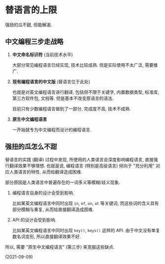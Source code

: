 # 替语言的上限

强扭的瓜不甜, 但能解渴.

## 中文编程三步走战略

1. **中文命名标识符** (当前技术水平)

   大部分常见编程语言已经实现, 技术比较成熟.
   但是实际使用不太广泛, 需要推广.

2. **现有编程语言的中文版** (替语言位于此处)

   也就是对英文编程语言进行翻译, 包括但不限于关键字, 内置数据类型,
   标准库, 第三方软件包, 文档等.
   但是基本不改变原语言的语法.

   目前只有少数编程语言做到了一部分, 完成度不高, 技术不成熟.

3. **原生中文编程语言**

   一开始就专为中文编程而设计的编程语言.

## 强扭的瓜怎么不甜

替语言的实践 (翻译) 过程中发现, 所使用的人类语言会深度影响编程语言,
直接强行翻译效果不够理想.
也就是说, 编程语言 (特别是高级语言) 倾向于 "充分利用" 对应人类语言的特性,
从而给翻译造成困难.

部分原因是人类语言中普遍存在的一词多义等模糊/歧义现象.

1. 编程语言自身的设计会受到影响.

   比如某英文编程语言中同时出现 `in`, `of`, `on`, `at` 等关键词,
   而这些词的含义具有部分模糊与重复, 从而给直接翻译造成困难.

2. API 的设计会受到影响.

   比如某英文编程语言中同时出现 `key()`, `keys()` 这样的 API.
   由于中文没有单复数名词变形, 所以直接翻译效果不好.

所以, 需要 "原生中文编程语言" (第三步) 来克服这些缺点.

(2021-09-09)
